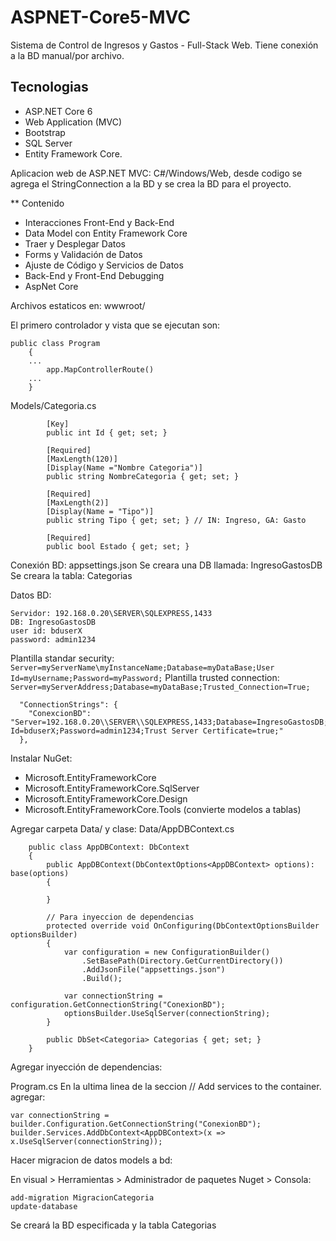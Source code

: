 # ASPNET-Core5-MVC
Sistema de Control de Ingresos y Gastos - Full-Stack Web. Tiene conexión a la BD manual/por archivo.

## Tecnologias
- ASP.NET Core 6
- Web Application (MVC)
- Bootstrap
- SQL Server
- Entity Framework Core.

Aplicacion web de ASP.NET MVC: C#/Windows/Web, desde codigo se agrega el StringConnection a la BD y se crea la BD para el proyecto.

** Contenido
- Interacciones Front-End y Back-End
- Data Model con Entity Framework Core
- Traer y Desplegar Datos
- Forms y Validación de Datos
- Ajuste de Código y Servicios de Datos
- Back-End y Front-End Debugging
- AspNet Core

Archivos estaticos en: wwwroot/


El primero controlador y vista que se ejecutan son:

```
public class Program
    {
	...
		app.MapControllerRoute()
	...
	}
```


Models/Categoria.cs

```
        [Key]
        public int Id { get; set; }

        [Required]
        [MaxLength(120)]
        [Display(Name ="Nombre Categoria")]
        public string NombreCategoria { get; set; }

        [Required]
        [MaxLength(2)]
        [Display(Name = "Tipo")]
        public string Tipo { get; set; } // IN: Ingreso, GA: Gasto

        [Required]
        public bool Estado { get; set; }
```


Conexión BD: appsettings.json
Se creara una DB llamada: IngresoGastosDB 
Se creara la tabla: Categorias

Datos BD:
```
Servidor: 192.168.0.20\SERVER\SQLEXPRESS,1433
DB: IngresoGastosDB
user id: bduserX
password: admin1234
```
Plantilla standar security: `Server=myServerName\myInstanceName;Database=myDataBase;User Id=myUsername;Password=myPassword;`
Plantilla trusted connection: `Server=myServerAddress;Database=myDataBase;Trusted_Connection=True;`

```
  "ConnectionStrings": {
    "ConexcionBD": "Server=192.168.0.20\\SERVER\\SQLEXPRESS,1433;Database=IngresoGastosDB;User Id=bduserX;Password=admin1234;Trust Server Certificate=true;"
  },
```
Instalar NuGet:
- Microsoft.EntityFrameworkCore
- Microsoft.EntityFrameworkCore.SqlServer
- Microsoft.EntityFrameworkCore.Design
- Microsoft.EntityFrameworkCore.Tools (convierte modelos a tablas)


Agregar carpeta Data/ y clase: Data/AppDBContext.cs
```
    public class AppDBContext: DbContext
    {
        public AppDBContext(DbContextOptions<AppDBContext> options): base(options)
        {

        }

        // Para inyeccion de dependencias
        protected override void OnConfiguring(DbContextOptionsBuilder optionsBuilder)
        {
            var configuration = new ConfigurationBuilder()
                .SetBasePath(Directory.GetCurrentDirectory())
                .AddJsonFile("appsettings.json")
                .Build();

            var connectionString = configuration.GetConnectionString("ConexionBD");
            optionsBuilder.UseSqlServer(connectionString);
        }

        public DbSet<Categoria> Categorias { get; set; }
    }
```


Agregar inyección de dependencias:


Program.cs
En la ultima linea de la seccion // Add services to the container. agregar:
```
var connectionString = builder.Configuration.GetConnectionString("ConexionBD");
builder.Services.AddDbContext<AppDBContext>(x => x.UseSqlServer(connectionString));
```

Hacer migracion de datos models a bd:

En visual > Herramientas > Administrador de paquetes Nuget > Consola:
```
add-migration MigracionCategoria
update-database
```

Se creará la BD especificada y la tabla Categorias